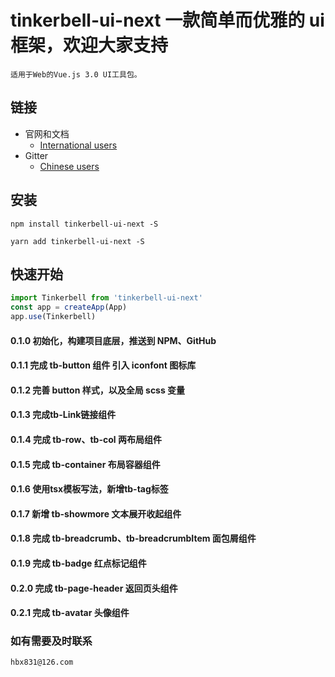 <!--
 * @Author: your name
 * @Date: 2021-08-19 10:15:30
 * @LastEditTime: 2021-09-17 08:39:57
 * @LastEditors: Please set LastEditors
 * @Description: In User Settings Edit
 * @FilePath: /tinkerbell-ui-next/README.md
-->

# tinkerbell-ui-next 一款简单而优雅的 ui 框架，欢迎大家支持


```
适用于Web的Vue.js 3.0 UI工具包。
```
## 链接
- 官网和文档
  - [International users](http://tinkerbell.top)
- Gitter
  - [Chinese users](https://github.com/hanbingxu82/tinkerbell-ui-next)

## 安装
```shell
npm install tinkerbell-ui-next -S

yarn add tinkerbell-ui-next -S
```

## 快速开始
``` javascript
import Tinkerbell from 'tinkerbell-ui-next'
const app = createApp(App)
app.use(Tinkerbell)

```

#### 0.1.0 初始化，构建项目底层，推送到 NPM、GitHub

#### 0.1.1 完成 tb-button 组件 引入 iconfont 图标库

#### 0.1.2 完善 button 样式，以及全局 scss 变量

#### 0.1.3 完成tb-Link链接组件

#### 0.1.4 完成 tb-row、tb-col 两布局组件

#### 0.1.5 完成 tb-container 布局容器组件

#### 0.1.6 使用tsx模板写法，新增tb-tag标签

#### 0.1.7 新增 tb-showmore 文本展开收起组件

#### 0.1.8 完成 tb-breadcrumb、tb-breadcrumbItem 面包屑组件

#### 0.1.9 完成 tb-badge 红点标记组件

#### 0.2.0 完成 tb-page-header 返回页头组件

#### 0.2.1 完成 tb-avatar 头像组件

### 如有需要及时联系

```
hbx831@126.com
```


